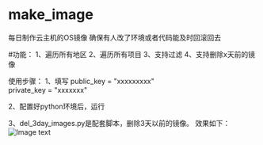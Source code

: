 # make_image  
每日制作云主机的OS镜像 
确保有人改了环境或者代码能及时回滚回去 
 
#功能： 
1、遍历所有地区 
2、遍历所有项目 
3、支持过滤 
4、支持删除x天前的镜像 
 
 
使用步骤： 
1、填写 
public_key = "xxxxxxxxx"   
private_key = "xxxxxxx"  

2、配置好python环境后，运行 

3、del_3day_images.py是配套脚本，删除3天以前的镜像。 效果如下：  
![Image text](https://i.328888.xyz/2023/01/09/0penA.jpeg)
